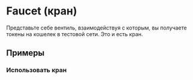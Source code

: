# Faucet (кран)

Представьте себе вентиль, взаимодействуя с которым, вы получаете токены на кошелек в тестовой сети. Это и есть кран.


## Примеры

### Использовать кран

